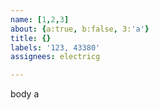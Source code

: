 ```yaml
---         
name: [1,2,3]
about: {a:true, b:false, 3:'a'}
title: {}
labels: '123, 43380'
assignees: electricg

---         
```


body a

